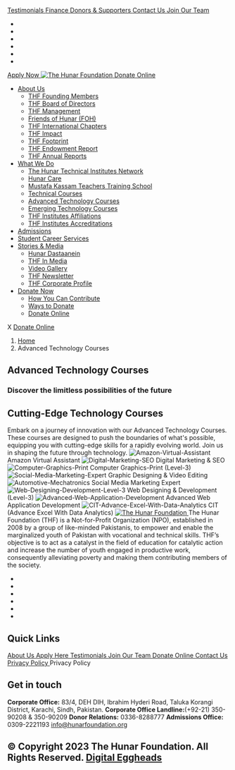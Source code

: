 [ Testimonials ](https://hunarfoundation.org/advanced-technology-courses/</testimonials/>)
[ Finance ](https://hunarfoundation.org/advanced-technology-courses/</finance/>)
[ Donors & Supporters ](https://hunarfoundation.org/advanced-technology-courses/</donors-and-supporters/>)
[ Contact Us ](https://hunarfoundation.org/advanced-technology-courses/</contact-us/>)
[ Join Our Team ](https://hunarfoundation.org/advanced-technology-courses/</join-our-team/>)
  * [ ](https://hunarfoundation.org/advanced-technology-courses/<https:/www.facebook.com/THFPakistan/>)
  * [ ](https://hunarfoundation.org/advanced-technology-courses/<https:/www.instagram.com/thehunarfoundation/>)
  * [ ](https://hunarfoundation.org/advanced-technology-courses/<https:/www.linkedin.com/company/the-hunar-foundation-thf-/>)
  * [ ](https://hunarfoundation.org/advanced-technology-courses/<https:/twitter.com/THFHunar>)
  * [ ](https://hunarfoundation.org/advanced-technology-courses/<https:/www.tiktok.com/@thehunarfoundation?_t=8edbSHDc97y&_r=1>)
  * [ ](https://hunarfoundation.org/advanced-technology-courses/<https:/www.youtube.com/c/TheHunarFoundationTHF>)


[ Apply Now ](https://hunarfoundation.org/advanced-technology-courses/<https:/docs.google.com/forms/d/e/1FAIpQLScI-WyhUZ2lZaoOHCtRIcRShkeC1ulelv_o0Ds8FmYqorPa7w/viewform?vc=0&c=0&w=1&flr=0>)
[ ![The Hunar Foundation](https://hunarfoundation.org/wp-content/uploads/2021/02/THF-Logo.png) ](https://hunarfoundation.org/advanced-technology-courses/<https:/hunarfoundation.org/>)
[ Donate Online ](https://hunarfoundation.org/advanced-technology-courses/<https:/billing.paypro.com.pk/donation/hunar-foundation/>)
  * [About Us](https://hunarfoundation.org/advanced-technology-courses/<https:/hunarfoundation.org/about-us/>)
    * [THF Founding Members](https://hunarfoundation.org/advanced-technology-courses/<https:/hunarfoundation.org/thf-founding-members/>)
    * [THF Board of Directors](https://hunarfoundation.org/advanced-technology-courses/<https:/hunarfoundation.org/thf-board-of-directors/>)
    * [THF Management](https://hunarfoundation.org/advanced-technology-courses/<https:/hunarfoundation.org/thf-management/>)
    * [Friends of Hunar (FOH)](https://hunarfoundation.org/advanced-technology-courses/<https:/hunarfoundation.org/friends-of-hunar-foh/>)
    * [THF International Chapters](https://hunarfoundation.org/advanced-technology-courses/<https:/hunarfoundation.org/thf-international-chapters/>)
    * [THF Impact](https://hunarfoundation.org/advanced-technology-courses/<https:/hunarfoundation.org/thf-impact/>)
    * [THF Footprint](https://hunarfoundation.org/advanced-technology-courses/<https:/hunarfoundation.org/thf-footprint/>)
    * [THF Endowment Report](https://hunarfoundation.org/advanced-technology-courses/<https:/hunarfoundation.org/thf-endowment-report/>)
    * [THF Annual Reports](https://hunarfoundation.org/advanced-technology-courses/<https:/hunarfoundation.org/thf-annual-reports/>)
  * [What We Do](https://hunarfoundation.org/advanced-technology-courses/<#>)
    * [The Hunar Technical Institutes Network](https://hunarfoundation.org/advanced-technology-courses/<https:/hunarfoundation.org/the-hunar-technical-institutes-network/>)
    * [Hunar Care](https://hunarfoundation.org/advanced-technology-courses/<https:/hunarfoundation.org/hunar-care/>)
    * [Mustafa Kassam Teachers Training School](https://hunarfoundation.org/advanced-technology-courses/<https:/hunarfoundation.org/mustafa-kassam-teachers-training-school/>)
    * [Technical Courses](https://hunarfoundation.org/advanced-technology-courses/<https:/hunarfoundation.org/technical-courses/>)
    * [Advanced Technology Courses](https://hunarfoundation.org/advanced-technology-courses/<https:/hunarfoundation.org/advanced-technology-courses/>)
    * [Emerging Technology Courses](https://hunarfoundation.org/advanced-technology-courses/<https:/hunarfoundation.org/emerging-technology-courses/>)
    * [THF Institutes Affiliations](https://hunarfoundation.org/advanced-technology-courses/<https:/hunarfoundation.org/thf-institutes-affiliations/>)
    * [THF Institutes Accreditations](https://hunarfoundation.org/advanced-technology-courses/<https:/hunarfoundation.org/thf-institutes-accreditations/>)
  * [Admissions](https://hunarfoundation.org/advanced-technology-courses/<https:/hunarfoundation.org/admissions/>)
  * [Student Career Services](https://hunarfoundation.org/advanced-technology-courses/<https:/hunarfoundation.org/student-career-services/>)
  * [Stories & Media](https://hunarfoundation.org/advanced-technology-courses/<#>)
    * [Hunar Dastaanein](https://hunarfoundation.org/advanced-technology-courses/<https:/hunarfoundation.org/hunar-dastaanein/>)
    * [THF In Media](https://hunarfoundation.org/advanced-technology-courses/<https:/hunarfoundation.org/thf-in-media/>)
    * [Video Gallery](https://hunarfoundation.org/advanced-technology-courses/<https:/hunarfoundation.org/video-gallery/>)
    * [THF Newsletter](https://hunarfoundation.org/advanced-technology-courses/<https:/hunarfoundation.org/wp-content/uploads/2024/01/THF-Newsletter.pdf>)
    * [THF Corporate Profile](https://hunarfoundation.org/advanced-technology-courses/<https:/hunarfoundation.org/wp-content/uploads/2024/01/THF-Corporate-Profile.pdf>)
  * [Donate Now](https://hunarfoundation.org/advanced-technology-courses/<#>)
    * [How You Can Contribute](https://hunarfoundation.org/advanced-technology-courses/<https:/hunarfoundation.org/how-you-can-contribute/>)
    * [Ways to Donate](https://hunarfoundation.org/advanced-technology-courses/<https:/hunarfoundation.org/ways-to-donate/>)
    * [Donate Online](https://hunarfoundation.org/advanced-technology-courses/<https:/billing.paypro.com.pk/donation/hunar-foundation/>)


X
[ Donate Online ](https://hunarfoundation.org/advanced-technology-courses/<https:/billing.paypro.com.pk/donation/hunar-foundation/>)
  1. [Home](https://hunarfoundation.org/advanced-technology-courses/<https:/hunarfoundation.org>)
  2. Advanced Technology Courses


##  Advanced Technology Courses 
###  Discover the limitless possibilities of the future 
## Cutting-Edge Technology Courses
Embark on a journey of innovation with our Advanced Technology Courses. These courses are designed to push the boundaries of what's possible, equipping you with cutting-edge skills for a rapidly evolving world. Join us in shaping the future through technology.
![Amazon-Virtual-Assistant](https://hunarfoundation.org/wp-content/uploads/2024/01/Amazon-Virtual-Assistant.png)
Amazon Virtual Assistant 
![Digital-Marketing-SEO](https://hunarfoundation.org/wp-content/uploads/2024/01/Digital-Marketing-SEO.png)
Digital Marketing & SEO 
![Computer-Graphics-Print](https://hunarfoundation.org/wp-content/uploads/2024/01/Computer-Graphics-Print.png)
Computer Graphics-Print (Level-3) 
![Social-Media-Marketing-Expert](https://hunarfoundation.org/wp-content/uploads/2024/01/Social-Media-Marketing-Expert.png)
Graphic Designing & Video Editing 
![Automotive-Mechatronics](https://hunarfoundation.org/wp-content/uploads/2024/01/Automotive-Mechatronics.png)
Social Media Marketing Expert 
![Web-Designing-Development-Level-3](https://hunarfoundation.org/wp-content/uploads/2024/01/Web-Designing-Development-Level-3.png)
Web Designing & Development (Level-3) 
![Advanced-Web-Application-Development](https://hunarfoundation.org/wp-content/uploads/2024/01/Advanced-Web-Application-Development.png)
Advanced Web Application Development 
![CIT-Advance-Excel-With-Data-Analytics](https://hunarfoundation.org/wp-content/uploads/2024/08/CIT-Advance-Excel-With-Data-Analytics.png)
CIT (Advance Excel With Data Analytics) 
[ ![The Hunar Foundation](https://hunarfoundation.org/wp-content/uploads/2021/02/Honar-Foundation-Linear-Footer-Logo.png) ](https://hunarfoundation.org/advanced-technology-courses/<https:/hunarfoundation.org/>)
The Hunar Foundation (THF) is a Not-for-Profit Organization (NPO), established in 2008 by a group of like-minded Pakistanis, to empower and enable the marginalized youth of Pakistan with vocational and technical skills. THF’s objective is to act as a catalyst in the field of education for catalytic action and increase the number of youth engaged in productive work, consequently alleviating poverty and making them contributing members of the society.
  * [ ](https://hunarfoundation.org/advanced-technology-courses/<https:/www.facebook.com/THFPakistan/>)
  * [ ](https://hunarfoundation.org/advanced-technology-courses/<https:/www.instagram.com/thehunarfoundation/>)
  * [ ](https://hunarfoundation.org/advanced-technology-courses/<https:/www.linkedin.com/company/the-hunar-foundation-thf-/>)
  * [ ](https://hunarfoundation.org/advanced-technology-courses/<https:/twitter.com/THFHunar>)
  * [ ](https://hunarfoundation.org/advanced-technology-courses/<https:/www.tiktok.com/@thehunarfoundation?_t=8edbSHDc97y&_r=1>)
  * [ ](https://hunarfoundation.org/advanced-technology-courses/<https:/www.youtube.com/c/TheHunarFoundationTHF>)


## Quick Links
[ About Us ](https://hunarfoundation.org/advanced-technology-courses/<https:/hunarfoundation.org/about-us/>)
[ Apply Here ](https://hunarfoundation.org/advanced-technology-courses/<>)
[ Testimonials ](https://hunarfoundation.org/advanced-technology-courses/</testimonials/>)
[ Join Our Team ](https://hunarfoundation.org/advanced-technology-courses/</join-our-team/>)
[ Donate Online ](https://hunarfoundation.org/advanced-technology-courses/<https:/billing.paypro.com.pk/donation/hunar-foundation/>)
[ Contact Us ](https://hunarfoundation.org/advanced-technology-courses/</contact-us/>)
[ Privacy Policy ](https://hunarfoundation.org/advanced-technology-courses/<https:/hunarfoundation.org/privacy-policy/>)
Privacy Policy 
## Get in touch
**Corporate Office:** 83/4, DEH DIH, Ibrahim Hyderi Road, Taluka Korangi District, Karachi, Sindh, Pakistan.
**Corporate Office Landline:**(+92-21) 350-90208 & 350-90209 **Donor Relations:** 0336-8288777 **Admissions Office:** 0309-2221193 
info@hunarfoundation.org
[ ](https://hunarfoundation.org/advanced-technology-courses/<#>)
## © Copyright 2023 The Hunar Foundation. All Rights Reserved. [Digital Eggheads](https://hunarfoundation.org/advanced-technology-courses/<http:/digitaleggheads.com>)
